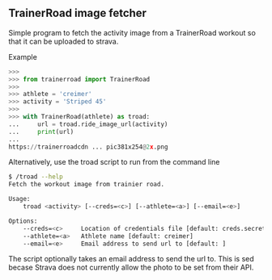## TrainerRoad image fetcher

Simple program to fetch the activity image from a TrainerRoad workout so that
it can be uploaded to strava.

Example
```python
>>>
>>> from trainerroad import TrainerRoad
>>>
>>> athlete = 'creimer'
>>> activity = 'Striped 45'
>>>
>>> with TrainerRoad(athlete) as troad:
...     url = troad.ride_image_url(activity)
...     print(url)
...
https://trainerroadcdn ... pic381x254@2x.png
```

Alternatively, use the troad script to run from the command line

```bash
$ /troad --help
Fetch the workout image from trainier road.

Usage:
    troad <activity> [--creds=<c>] [--athlete=<a>] [--email=<e>]

Options:
    --creds=<c>     Location of credentials file [default: creds.secret]
    --athlete=<a>   Athlete name [default: creimer]
    --email=<e>     Email address to send url to [default: ]

```

The script optionally takes an email address to send the url to. This is sed becase Strava does not
currently allow the photo to be set from their API.

